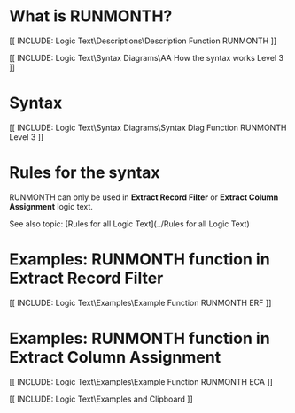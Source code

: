 
# What is RUNMONTH?

[[ INCLUDE: Logic Text\Descriptions\Description Function RUNMONTH ]]

[[ INCLUDE: Logic Text\Syntax Diagrams\AA How the syntax works Level 3 ]]

# Syntax 

[[ INCLUDE: Logic Text\Syntax Diagrams\Syntax Diag Function RUNMONTH Level 3 ]]

# Rules for the syntax 

RUNMONTH can only be used in **Extract Record Filter** or **Extract Column Assignment** logic text.

See also topic: [Rules for all Logic Text](../Rules for all Logic Text) 

# Examples: RUNMONTH function in Extract Record Filter 

[[ INCLUDE: Logic Text\Examples\Example Function RUNMONTH ERF ]]

# Examples: RUNMONTH function in Extract Column Assignment 

[[ INCLUDE: Logic Text\Examples\Example Function RUNMONTH ECA ]]

[[ INCLUDE: Logic Text\Examples and Clipboard ]]
